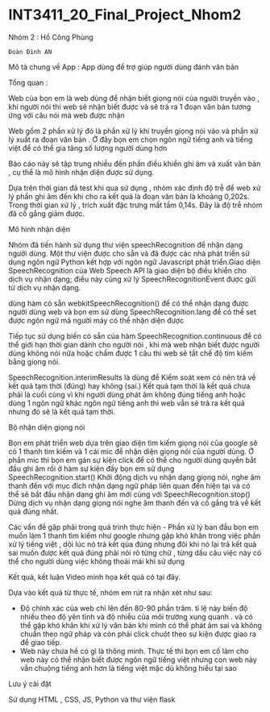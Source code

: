 # INT3411_20_Final_Project_Nhom2

Nhóm 2 : Hồ Công Phùng 

	Đoàn Đình AN 


Mô tả chung về App : App dùng để trợ giúp người dùng đánh văn bản

Tổng quan : 

Web của bọn em là web dùng để nhận biết giọng nói của người truyền vào , khi người nói thì web sẽ nhận biết được và sẽ trả ra 1 đoạn văn bản tương ứng với câu nói mà web được nhận 

Web gồm 2 phần xử lý đó là phần xử lý khi truyền giọng nói vào và phần xử lý xuất ra đoạn văn bản . Ở đây bọn em chọn ngôn ngữ tiếng anh và tiếng việt để có thể gia tăng số lượng người dùng hơn

 Báo cáo này sẽ tập trung nhiều đến phần điều khiển ghi âm và xuất văn bản , cụ thể là mô hình nhận diện được sử dụng.

Dựa trên thời gian đã test khi qua sử dụng , nhóm xác định độ trễ để web xử lý phần ghi âm đến khi cho ra kết quả là đoạn văn bản là khoảng 0,202s. Trong thời gian xử lý , trích xuất đặc 
trưng mất tầm 0,14s. Đây là độ trễ nhóm đã cố gắng giảm được.


Mô hình nhận diện 

Nhóm đã tiến hành  sử dụng thư viện speechRecognition để nhận dạng người dùng. Một thư viện được cho sẵn và đã được các nhà phát triển sử dụng ngôn ngữ Python kết hợp với ngôn ngữ Javascript 
phát triển.Giao diện SpeechRecognition của Web Speech API là giao diện bộ điều khiển cho dịch vụ nhận dạng; điều này cũng xử lý SpeechRecognitionEvent được gửi từ dịch vụ nhận dạng.

dùng hàm có sẵn webkitSpeechRecognition() để có thể nhận dạng được người dùng web và bọn em sử dùng SpeechRecognition.lang để có thể set được ngôn ngữ mà người máy có thể nhận diện được 

Tiếp tục sử dụng biến có sẵn của hàm SpeechRecognition.continuous để có thể giới hạn thời gian dành cho người nói , khi mà web nhận biết được người dùng không nói nữa hoặc chấm được 1 câu 
thì web sẽ tắt chế độ tìm kiếm bằng giọng nói.

SpeechRecognition.interimResults là dùng để Kiểm soát xem có nên trả về kết quả tạm thời (đúng) hay không (sai.) Kết quả tạm thời là kết quả chưa phải là cuối cùng vì khi người dùng phát âm 
không đúng tiếng anh hoặc dùng 1 ngôn ngữ khác ngôn ngữ tiếng anh thì web vẫn sẽ trả ra kết quả nhưng đó sẽ là kết quả tạm thời. 

Bộ nhận diện giọng nói 

Bọn em phát triển web dựa trên giao diện tìm kiếm giọng nói của google sẽ có 1 thanh tìm kiếm và 1 cái mic để nhận diện giọng nói của người dùng. Ở phần mic thì bọn em gán sự kiện click để
có thể cho người dùng quyền bắt đầu ghi âm rồi ở hàm sự kiện đấy bọn em sử dụng SpeechRecognition.start() Khởi động dịch vụ nhận dạng giọng nói, nghe âm thanh đến với mục đích 
nhận dạng ngữ pháp liên quan đến hiện tại và có thể sẽ bắt đầu nhận dạng ghi âm mới  cùng với SpeechRecognition.stop() Dừng dịch vụ nhận dạng giọng nói nghe âm thanh đến và cố gắng trả về
 kết quả đúng nhất.

Các vấn đề gặp phải trong quá trình thực hiện
	- Phần xử lý ban đầu bọn em muốn làm 1 thanh tìm kiếm như google nhưng gặp khó khăn trong việc phần xử lý tiếng việt , dôi lúc nó trả kết qủa đúng nhưng đôi khi nó lại trả kết quả sai 
muốn được kết quả đúng phải nói rõ từng chữ , từng dấu câu việc này có thể cho người dùng việc không thoải mái khi sử dụng 

Kết quả, kết luận
Video minh họa kết quả có tại đây.

Dựa vào kết quả từ thực tế, nhóm em rút ra nhận xét như sau:
- Độ chính xác của web chỉ lên đến 80-90 phần trăm. tỉ lệ này biến độ nhiều theo độ yên tĩnh và độ nhiễu của môi trường xung quanh . và có thể gặp khó khăn khi xử lý văn bản khi mình có thể 
phát âm sai và không chuẩn theo ngữ pháp và còn phải click chuột theo sự kiện được giao ra  để giao tiếp.
- Web này  chưa hề có gì là thông minh. Thực tế thì bọn em cố làm cho web này có thể nhận biết được ngôn ngữ tiếng việt nhưng con web này vẫn chuộng tiếng anh hơn là tiếng việt mặc dù không hiểu 
tại sao 

Lưu ý cài đặt

Sử dụng HTML , CSS, JS, Python và thư viện flask



	

